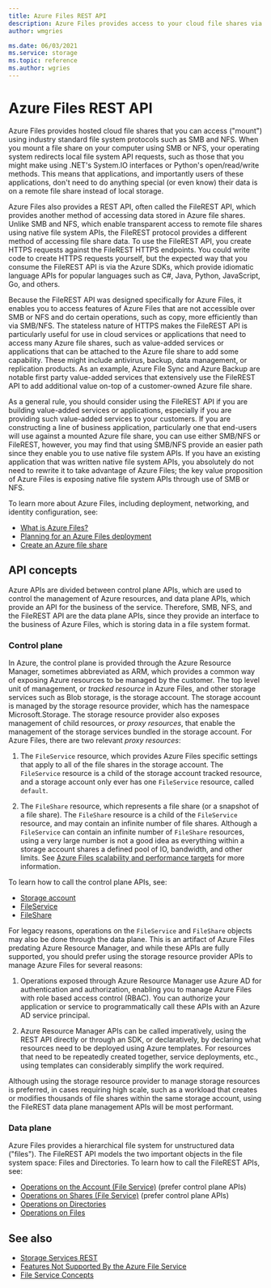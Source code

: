 ```yaml
---
title: Azure Files REST API
description: Azure Files provides access to your cloud file shares via the SMB, NFS, and FileREST file system protocols. The Azure Files FileREST protocol enables software vendors and regular Azure users to easily and efficiently write applications and services that talk to Azure file shares.
author: wmgries

ms.date: 06/03/2021
ms.service: storage
ms.topic: reference
ms.author: wgries
---
```


# Azure Files REST API
Azure Files provides hosted cloud file shares that you can access ("mount") using industry standard file system protocols such as SMB and NFS. When you mount a file share on your computer using SMB or NFS, your operating system redirects local file system API requests, such as those that you might make using .NET's System.IO interfaces or Python's open/read/write methods. This means that applications, and importantly users of these applications, don't need to do anything special (or even know) their data is on a remote file share instead of local storage.

Azure Files also provides a REST API, often called the FileREST API, which provides another method of accessing data stored in Azure file shares. Unlike SMB and NFS, which enable transparent access to remote file shares using native file system APIs, the FileREST protocol provides a different method of accessing file share data. To use the FileREST API, you create HTTPS requests against the FileREST HTTPS endpoints. You could write code to create HTTPS requests yourself, but the expected way that you consume the FileREST API is via the Azure SDKs, which provide idiomatic language APIs for popular languages such as C#, Java, Python, JavaScript, Go, and others.

Because the FileREST API was designed specifically for Azure Files, it enables you to access features of Azure Files that are not accessible over SMB or NFS and do certain operations, such as copy, more efficiently than via SMB/NFS. The stateless nature of HTTPS makes the FileREST API is particularly useful for use in cloud services or applications that need to access many Azure file shares, such as value-added services or applications that can be attached to the Azure file share to add some capability. These might include antivirus, backup, data management, or replication products. As an example, Azure File Sync and Azure Backup are notable first party value-added services that extensively use the FileREST API to add additional value on-top of a customer-owned Azure file share.

As a general rule, you should consider using the FileREST API if you are building value-added services or applications, especially if you are providing such value-added services to your customers. If you are constructing a line of business application, particularly one that end-users will use against a mounted Azure file share, you can use either SMB/NFS or FileREST, however, you may find that using SMB/NFS provide an easier path since they enable you to use native file system APIs. If you have an existing application that was written native file system APIs, you absolutely do not need to rewrite it to take advantage of Azure Files; the key value proposition of Azure Files is exposing native file system APIs through use of SMB or NFS.

To learn more about Azure Files, including deployment, networking, and identity configuration, see:

- [What is Azure Files?](/azure/storage/files/storage-files-introduction)
- [Planning for an Azure Files deployment](/azure/storage/files/storage-files-planning)
- [Create an Azure file share](/azure/storage/files/storage-how-to-create-file-share)

## API concepts
Azure APIs are divided between control plane APIs, which are used to control the management of Azure resources, and data plane APIs, which provide an API for the business of the service. Therefore, SMB, NFS, and the FileREST API are the data plane APIs, since they provide an interface to the business of Azure Files, which is storing data in a file system format.

### Control plane
In Azure, the control plane is provided through the Azure Resource Manager, sometimes abbreviated as ARM, which provides a common way of exposing Azure resources to be managed by the customer. The top level unit of management, or *tracked resource* in Azure Files, and other storage services such as Blob storage, is the storage account. The storage account is managed by the storage resource provider, which has the namespace Microsoft.Storage. The storage resource provider also exposes management of child resources, or *proxy resources*, that enable the management of the storage services bundled in the storage account. For Azure Files, there are two relevant *proxy resources*:

1. The `FileService` resource, which provides Azure Files specific settings that apply to all of the file shares in the storage account. The `FileService` resource is a child of the storage account tracked resource, and a storage account only ever has one `FileService` resource, called `default`.

2. The `FileShare` resource, which represents a file share (or a snapshot of a file share). The `FileShare` resource is a child of the `FileService` resource, and may contain an infinite number of file shares. Although a `FileService` can contain an infinite number of `FileShare` resources, using a very large number is not a good idea as everything within a storage account shares a defined pool of IO, bandwidth, and other limits. See [Azure Files scalability and performance targets](/azure/storage/files/storage-files-scale-targets) for more information.

To learn how to call the control plane APIs, see:

- [Storage account](/rest/api/storagerp)
- [FileService](/rest/api/storagerp/file-services)
- [FileShare](/rest/api/storagerp/file-shares)

For legacy reasons, operations on the `FileService` and `FileShare` objects may also be done through the data plane. This is an artifact of Azure Files predating Azure Resource Manager, and while these APIs are fully supported, you should prefer using the storage resource provider APIs to manage Azure Files for several reasons:

1. Operations exposed through Azure Resource Manager use Azure AD for authentication and authorization, enabling you to manage Azure Files with role based access control (RBAC). You can authorize your application or service to programmatically call these APIs with an Azure AD service principal.

2. Azure Resource Manager APIs can be called imperatively, using the REST API directly or through an SDK, or declaratively, by declaring what resources need to be deployed using Azure templates. For resources that need to be repeatedly created together, service deployments, etc., using templates can considerably simplify the work required.

Although using the storage resource provider to manage storage resources is preferred, in cases requiring high scale, such as a workload that creates or modifies thousands of file shares within the same storage account, using the FileREST data plane management APIs will be most performant.

### Data plane
Azure Files provides a hierarchical file system for unstructured data ("files"). The FileREST API models the two important objects in the file system space: Files and Directories. To learn how to call the FileREST APIs, see:

- [Operations on the Account (File Service)](Operations-on-the-Account--File-Service-.md) (prefer control plane APIs)
- [Operations on Shares (File Service)](Operations-on-Shares--File-Service-.md) (prefer control plane APIs)
- [Operations on Directories](Operations-on-Directories.md)
- [Operations on Files](Operations-on-Files.md)

## See also
- [Storage Services REST](Azure-Storage-Services-REST-API-Reference.md)
- [Features Not Supported By the Azure File Service](Features-Not-Supported-By-the-Azure-File-Service.md)
- [File Service Concepts](File-Service-Concepts.md)
